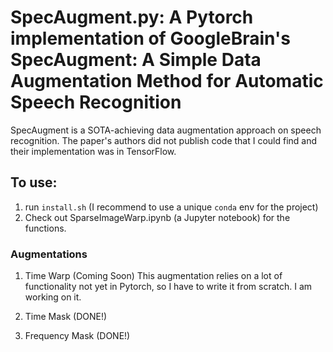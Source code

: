 # SpecAugment.py: A Pytorch implementation of GoogleBrain's SpecAugment: A Simple Data Augmentation Method for Automatic Speech Recognition

SpecAugment is a SOTA-achieving data augmentation approach on speech recognition. The paper's authors did not publish code that I could find and their implementation was in TensorFlow.

## To use:
1. run `install.sh` (I recommend to use a unique `conda` env for the project)
2. Check out SparseImageWarp.ipynb (a Jupyter notebook) for the functions.

### Augmentations
1. Time Warp (Coming Soon)
This augmentation relies on a lot of functionality not yet in Pytorch, so I have to write it from scratch. I am working on it.

2. Time Mask (DONE!)

3. Frequency Mask (DONE!)
